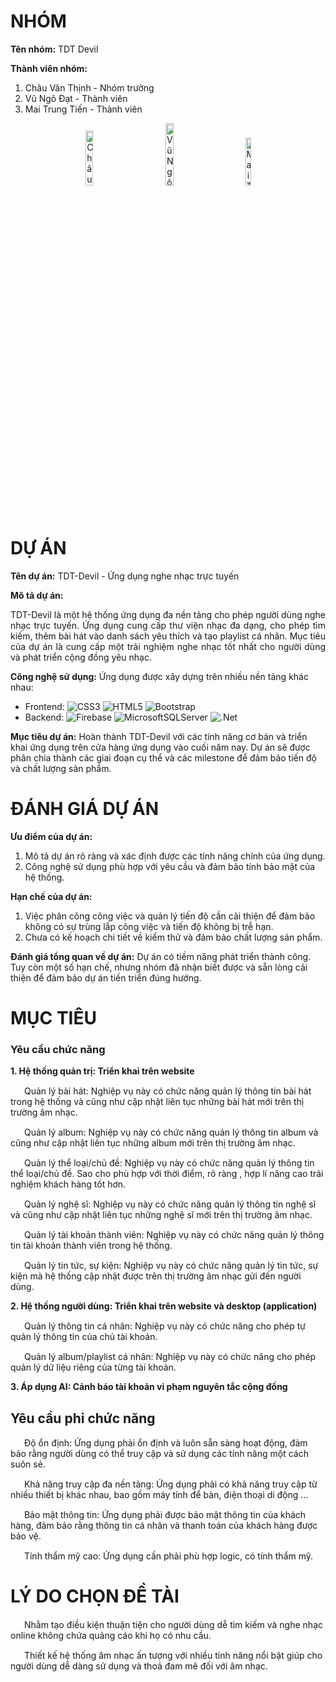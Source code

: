 
# NHÓM

**Tên nhóm:** TDT Devil

**Thành viên nhóm:**
1. Châu Văn Thịnh - Nhóm trưởng
2. Vũ Ngô Đạt - Thành viên
3. Mai Trung Tiến - Thành viên

<p align="center" width="100%">
  <img src="https://github.com/dat911zz/TDT-Music/assets/86876887/8bad29b9-e50b-49c1-b478-391fe8bb4418" alt="Châu Văn Thịnh" width="15%"><img width="10%"><img src="https://github.com/dat911zz/TDT-Music/assets/86876887/dcb4c9d2-aaf2-4915-a040-9a63220bd4d7" alt="Vũ Ngô Đạt" width="16%"><img width="10%"><img src="https://github.com/dat911zz/TDT-Music/assets/86876887/df9e7dcb-d542-42ab-a87a-a2466f903516" alt="Mai Trung Tiến" width="14%">
</p>

# DỰ ÁN

**Tên dự án:** TDT-Devil - Ứng dụng nghe nhạc trực tuyến

**Mô tả dự án:** <p align="justify">TDT-Devil là một hệ thống ứng dụng đa nền tảng cho phép người dùng nghe nhạc trực tuyến. Ứng dụng cung cấp thư viện nhạc đa dạng, cho phép tìm kiếm, thêm bài hát vào danh sách yêu thích và tạo playlist cá nhân. Mục tiêu của dự án là cung cấp một trải nghiệm nghe nhạc tốt nhất cho người dùng và phát triển cộng đồng yêu nhạc.</p>

**Công nghệ sử dụng:** Ứng dụng được xây dựng trên nhiều nền tảng khác nhau:
- Frontend: ![CSS3](https://img.shields.io/badge/css3-%231572B6.svg?style=flat&logo=css3&logoColor=white) ![HTML5](https://img.shields.io/badge/html5-%23E34F26.svg?style=flat&logo=html5&logoColor=white) ![Bootstrap](https://img.shields.io/badge/bootstrap-%23563D7C.svg?style=flat&logo=bootstrap&logoColor=white)
- Backend: ![Firebase](https://img.shields.io/badge/Firebase-1A73E8?style=flat&logo=firebase) ![MicrosoftSQLServer](https://img.shields.io/badge/Microsoft%20SQL%20Sever-CC2927?style=flat&logo=microsoft%20sql%20server&logoColor=white) ![.Net](https://img.shields.io/badge/NET%20Core-512bd4?style=flat&logo=csharp)

**Mục tiêu dự án:** Hoàn thành TDT-Devil với các tính năng cơ bản và triển khai ứng dụng trên cửa hàng ứng dụng vào cuối năm nay. Dự án sẽ được phân chia thành các giai đoạn cụ thể và các milestone để đảm bảo tiến độ và chất lượng sản phẩm.

# ĐÁNH GIÁ DỰ ÁN

**Ưu điểm của dự án:**
1. Mô tả dự án rõ ràng và xác định được các tính năng chính của ứng dụng.
2. Công nghệ sử dụng phù hợp với yêu cầu và đảm bảo tính bảo mật của hệ thống.

**Hạn chế của dự án:**
1. Việc phân công công việc và quản lý tiến độ cần cải thiện để đảm bảo không có sự trùng lắp công việc và tiến độ không bị trễ hạn.
2. Chưa có kế hoạch chi tiết về kiểm thử và đảm bảo chất lượng sản phẩm.

**Đánh giá tổng quan về dự án:** Dự án có tiềm năng phát triển thành công. Tuy còn một số hạn chế, nhưng nhóm đã nhận biết được và sẵn lòng cải thiện để đảm bảo dự án tiến triển đúng hướng.

# MỤC TIÊU

### Yêu cầu chức năng
 
  **1. Hệ thống quản trị: Triển khai trên website**
  <p>
    <img height="15px" width="18px" src="https://github.com/dat911zz/TDT-Music/assets/89382643/c9a28fe6-53e5-4909-8846-465f37c766c7" />
    <span>Quản lý bài hát: Nghiệp vụ này có chức năng quản lý thông tin bài hát trong hệ thống và cũng như cập nhật liên tục những bài hát mới trên thị trường âm nhạc.</span>
  </p>
  <p>
    <img height="15px" width="18px" src="https://github.com/dat911zz/TDT-Music/assets/89382643/c9a28fe6-53e5-4909-8846-465f37c766c7" />
    <span>Quản lý album: Nghiệp vụ này có chức năng quản lý thông tin album và cũng như cập nhật liên tục những album mới trên thị trường âm nhạc.</span>
  </p>
  <p>
    <img height="15px" width="18px" src="https://github.com/dat911zz/TDT-Music/assets/89382643/c9a28fe6-53e5-4909-8846-465f37c766c7" />
    <span>Quản lý thể loại/chủ đề: Nghiệp vụ này có chức năng quản lý thông tin thể loại/chủ đề. Sao cho phù hợp với thời điểm, rõ ràng , hợp lí nâng cao trải nghiệm khách hàng tốt hơn.</span>
  </p>
  <p>
    <img height="15px" width="18px" src="https://github.com/dat911zz/TDT-Music/assets/89382643/c9a28fe6-53e5-4909-8846-465f37c766c7" />
    <span>Quản lý nghệ sĩ: Nghiệp vụ này có chức năng quản lý thông tin nghệ sĩ và cũng như cập nhật liên tục những nghệ sĩ mới trên thị trường âm nhạc.</span>
  </p>
  <p>
    <img height="15px" width="18px" src="https://github.com/dat911zz/TDT-Music/assets/89382643/c9a28fe6-53e5-4909-8846-465f37c766c7" />
    <span>Quản lý tài khoản thành viên: Nghiệp vụ này có chức năng quản lý thông tin tài khoản thành viên trong hệ thống.</span>
  </p>
  <p>
    <img height="15px" width="18px" src="https://github.com/dat911zz/TDT-Music/assets/89382643/c9a28fe6-53e5-4909-8846-465f37c766c7" />
    <span>Quản lý tin tức, sự kiện: Nghiệp vụ này có chức năng quản lý tin tức, sự kiện mà hệ thống cập nhật được trên thị trường âm nhạc gửi đến người dùng.</span>
  </p>
  
  **2. Hệ thống người dùng: Triển khai trên website và desktop (application)**
  <p>
    <img height="15px" width="18px" src="https://github.com/dat911zz/TDT-Music/assets/89382643/c9a28fe6-53e5-4909-8846-465f37c766c7" />
    <span>Quản lý thông tin cá nhân: Nghiệp vụ này có chức năng cho phép tự quản lý thông tin của chủ tài khoản.</span>
  </p>
  <p>
    <img height="15px" width="18px" src="https://github.com/dat911zz/TDT-Music/assets/89382643/c9a28fe6-53e5-4909-8846-465f37c766c7" />
    <span>Quản lý album/playlist cá nhân: Nghiệp vụ này có chức năng cho phép quản lý dữ liệu riêng của từng tài khoản.</span>
  </p>

  **3. Áp dụng AI: Cảnh báo tài khoản vi phạm nguyên tắc cộng đồng**

## Yêu cầu phi chức năng
<p>
  <img height="15px" width="18px" src="https://github.com/dat911zz/TDT-Music/assets/89382643/c9a28fe6-53e5-4909-8846-465f37c766c7" />
  <span>Độ ổn định: Ứng dụng phải ổn định và luôn sẵn sàng hoạt động, đảm bảo rằng người dùng có thể truy cập và sử dụng các tính năng một cách suôn sẻ.</span>
</p>
<p>
  <img height="15px" width="18px" src="https://github.com/dat911zz/TDT-Music/assets/89382643/c9a28fe6-53e5-4909-8846-465f37c766c7" />
  <span>Khả năng truy cập đa nền tảng: Ứng dụng phải có khả năng truy cập từ nhiều thiết bị khác nhau, bao gồm máy tính để bàn, điện thoại di động …</span>
</p>
<p>
  <img height="15px" width="18px" src="https://github.com/dat911zz/TDT-Music/assets/89382643/c9a28fe6-53e5-4909-8846-465f37c766c7" />
  <span>Bảo mật thông tin: Ứng dụng phải được bảo mật thông tin của khách hàng, đảm bảo rằng thông tin cá nhân và thanh toán của khách hàng được bảo vệ.</span>
</p>
<p>
  <img height="15px" width="18px" src="https://github.com/dat911zz/TDT-Music/assets/89382643/c9a28fe6-53e5-4909-8846-465f37c766c7" />
  <span>Tính thẩm mỹ cao: Ứng dụng cần phải phù hợp logic, có tính thẩm mỹ.</span>
</p>

# LÝ DO CHỌN ĐỀ TÀI
<p>
  <img height="15px" width="18px" src="https://github.com/dat911zz/TDT-Music/assets/89382643/9d2b8b62-633e-4a08-96fa-f588632791e7" />
  <span>Nhằm tạo điều kiện thuận tiện cho người dùng dễ tìm kiếm và nghe nhạc online không chứa quảng cáo khi họ có nhu cầu.</span>
</p>
<p>
  <img height="15px" width="18px" src="https://github.com/dat911zz/TDT-Music/assets/89382643/9d2b8b62-633e-4a08-96fa-f588632791e7" />
  <span>Thiết kế hệ thống âm nhạc ấn tượng với nhiều tính năng nổi bật giúp cho người dùng dễ dàng sử dụng và thoả đam mê đối với âm nhạc.</span>
</p>
